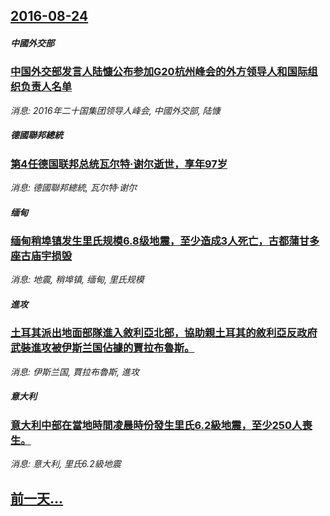 ## [2016-08-24](/news/2016/08/24/index.md)

##### 中國外交部
### [中国外交部发言人陆慷公布参加G20杭州峰会的外方领导人和国际组织负责人名单 ](/news/2016/08/24/中国外交部发言人陆慷公布参加G20杭州峰会的外方领导人和国际组织负责人名单.md)
_消息: 2016年二十国集团领导人峰会, 中國外交部, 陆慷_

##### 德國聯邦總統
### [第4任德国联邦总统瓦尔特·谢尔逝世，享年97岁 ](/news/2016/08/24/第4任德国联邦总统瓦尔特-谢尔逝世-享年97岁.md)
_消息: 德國聯邦總統, 瓦尔特·谢尔_

##### 缅甸
### [缅甸稍埠镇发生里氏规模6.8级地震，至少造成3人死亡，古都蒲甘多座古庙宇损毁](/news/2016/08/24/缅甸稍埠镇发生里氏规模68级地震-至少造成3人死亡-古都蒲甘多座古庙宇损毁.md)
_消息: 地震, 稍埠镇, 缅甸, 里氏规模_

##### 進攻
### [土耳其派出地面部隊進入敘利亞北部，協助親土耳其的敘利亞反政府武裝進攻被伊斯兰国佔據的賈拉布魯斯。 ](/news/2016/08/24/土耳其派出地面部隊進入敘利亞北部-協助親土耳其的敘利亞反政府武裝進攻被伊斯兰国佔據的賈拉布魯斯.md)
_消息: 伊斯兰国, 賈拉布魯斯, 進攻_

##### 意大利
### [意大利中部在當地時間凌晨時份發生里氏6.2級地震，至少250人喪生。 ](/news/2016/08/24/意大利中部在當地時間凌晨時份發生里氏62級地震-至少250人喪生.md)
_消息: 意大利, 里氏6.2級地震_

## [前一天...](/news/2016/08/22/index.md)

